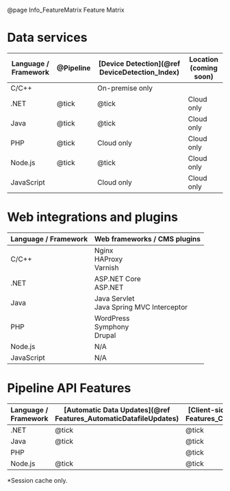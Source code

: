 @page Info_FeatureMatrix Feature Matrix

# Data services

|Language / Framework|@Pipeline|[Device Detection](@ref DeviceDetection_Index)|Location (coming soon)|
|---|---|---|---|
|C/C++    |       |On-premise only   |       | 
|.NET     |@tick|@tick | Cloud only   | 
|Java     |@tick|@tick | Cloud only   | 
|PHP      |@tick|Cloud only | Cloud only |
|Node.js  |@tick|@tick | Cloud only |
|JavaScript|      |Cloud only | Cloud only |

# Web integrations and plugins

|Language / Framework|Web frameworks / CMS plugins|
|---|---|
|C/C++    |Nginx<BR>HAProxy<BR>Varnish |
|.NET     |ASP.NET Core<BR>ASP.NET | 
|Java     |Java Servlet<BR>Java Spring MVC Interceptor| 
|PHP      |WordPress<BR>Symphony<BR>Drupal|
|Node.js  | N/A |
|JavaScript| N/A |

# Pipeline API Features

|Language / Framework|[Automatic Data Updates](@ref Features_AutomaticDatafileUpdates)|[Client-side Evidence](@ref Features_ClientSideEvidence)|[Asynchronous Execution](@ref Features_AsynchronousExecution)|[Lazy Loading](@ref Features_LazyLoading)|[Parallel Execution](@ref Features_ParallelExecution)|[Result Caching](@ref Features_ResultCaching)|
|---|---|---|---|---|---|---|
|.NET     |@tick|@tick|       |@tick  |@tick  |@tick|
|Java     |@tick|@tick|       |@tick  |@tick  |@tick| 
|PHP      |     |@tick|       |       |       |@tick*|
|Node.js  |@tick|@tick|@tick  |       |@tick  |@tick|

*Session cache only.